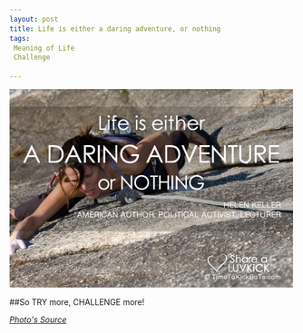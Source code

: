 ```yaml
---
layout: post
title: Life is either a daring adventure, or nothing
tags:
 Meaning of Life
 Challenge

---
```


![Image: Life is ](/images/2013/life-is-an-adventure.jpg)

##So TRY more, CHALLENGE more!


[_Photo's Source_](http://timetokickbuts.com/2011/09/19/personal-daily-inspirations-from-lets-get-off-our-buts-dorisblanchet-com-3/)